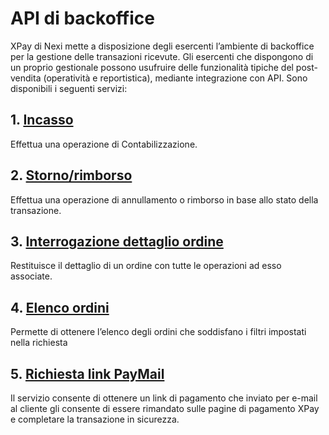 # API di backoffice
XPay di Nexi mette a disposizione degli esercenti l’ambiente di backoffice per la gestione delle transazioni ricevute. Gli esercenti che dispongono di un proprio gestionale possono usufruire delle funzionalità tipiche del post-vendita (operatività e reportistica), mediante integrazione con API.
Sono disponibili i seguenti servizi:

## 1. [Incasso](/api-backoffice/incasso/)
Effettua una operazione di Contabilizzazione.

## 2. [Storno/rimborso](/api-backoffice/storno-rimborso/)
Effettua una operazione di annullamento o rimborso in base allo stato della transazione.

## 3. [Interrogazione dettaglio ordine](/api-backoffice/integrazione-dettaglio-ordine/)
Restituisce il dettaglio di un ordine con tutte le operazioni ad esso associate.

## 4. [Elenco ordini](/api-backoffice/elenco-ordini/)
Permette di ottenere l’elenco degli ordini che soddisfano i filtri impostati nella richiesta

## 5. [Richiesta link PayMail](/api-backoffice/richiesta-link-paymail/)
Il servizio consente di ottenere un link di pagamento che inviato per e-mail al cliente gli consente di essere rimandato sulle pagine di pagamento XPay e completare la transazione in sicurezza.